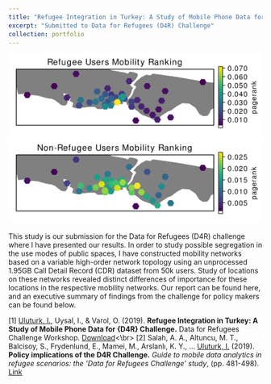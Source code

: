 ```yaml
---
title: "Refugee Integration in Turkey: A Study of Mobile Phone Data for D4R Challenge"
excerpt: "Submitted to Data for Refugees (D4R) Challenge"
collection: portfolio 
---
```

<img src='/images/mobility_istanbul.png'> <img src='/images/mobility_istanbul_nref.png'>

This study is our submission for the Data for Refugees (D4R) challenge where I have presented our results. In order to study possible segregation in the use modes of public spaces, I have constructed mobility networks based on a variable high-order network topology using an unprocessed 1.95GB Call Detail Record (CDR) dataset from 50k users. Study of locations on these networks revealed distinct differences of importance for these locations in the respective mobility networks. Our report can be found here, and an executive summary of findings from the challenge for policy makers can be found below. 

\[1\] <ins>Uluturk, I.</ins>, Uysal, I., \& Varol, O. (2019). <b>Refugee Integration in Turkey: A Study of Mobile Phone Data for {D4R} Challenge.</b> Data for Refugees Challenge Workshop. [Download](https://d4r.turktelekom.com.tr/Content/Documents/d4r-proceedings.pdf)<\br>
\[2\] Salah, A. A., Altuncu, M. T., Balcisoy, S., Frydenlund, E., Mamei, M., Arslanlı, K. Y., ... <ins>Uluturk, I.</ins> (2019). <b>Policy implications of the D4R Challenge.</b> <i>Guide to mobile data analytics in refugee scenarios: the 'Data for Refugees Challenge' study</i>, (pp. 481-498). [Link](https://link.springer.com/chapter/10.1007%2F978-3-030-12554-7_25)

